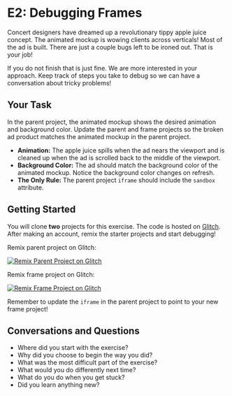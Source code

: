 # E2: Debugging Frames

Concert designers have dreamed up a revolutionary tippy apple juice concept. The animated mockup is wowing clients across verticals! Most of the ad is built. There are just a couple bugs left to be ironed out. That is your job!

If you do not finish that is just fine. We are more interested in your approach. Keep track of steps you take to debug so we can have a conversation about tricky problems!

## Your Task

In the parent project, the animated mockup shows the desired animation and background color. Update the parent and frame projects so the broken ad product matches the animated mockup in the parent project.

- **Animation:** The apple juice spills when the ad nears the viewport and is cleaned up when the ad is scrolled back to the middle of the viewport.
- **Background Color:** The ad should match the background color of the animated mockup. Notice the background color changes on refresh.
- **The Only Rule:** The parent project `iframe` should include the `sandbox` attribute.

## Getting Started

You will clone **two** projects for this exercise. The code is hosted on [Glitch](https://glitch.com/). After making an account, remix the starter projects and start debugging! 

Remix parent project on Glitch: 

[![Remix Parent Project on Glitch](https://cdn.glitch.com/2703baf2-b643-4da7-ab91-7ee2a2d00b5b%2Fremix-button.svg)](https://glitch.com/edit/#!/remix/debugging-parent) 

Remix frame project on Glitch: 

[![Remix Frame Project on Glitch](https://cdn.glitch.com/2703baf2-b643-4da7-ab91-7ee2a2d00b5b%2Fremix-button.svg)](https://glitch.com/edit/#!/remix/debugging-frame)

Remember to update the `iframe` in the parent project to point to your new frame project!

## Conversations and Questions

- Where did you start with the exercise?
- Why did you choose to begin the way you did?
- What was the most difficult part of the exercise?
- What would you do differently next time?
- What do you do when you get stuck?
- Did you learn anything new?





